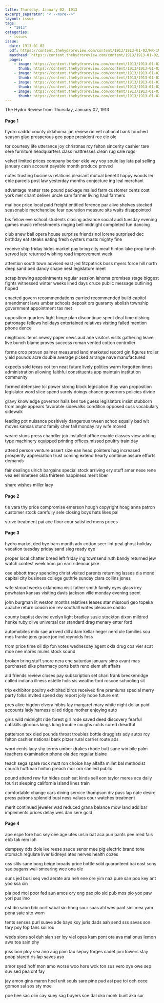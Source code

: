 ```yaml
---
title: Thursday, January 02, 1913
excerpt_separator: "<!--more-->"
layout: issue
tags:
  - "1913"
categories:
  - issues
issue:
  date: 1913-01-02
  pdf: https://content.thehydroreview.com/content/1913/1913-01-02/HR-1913-01-02.pdf
  masthead: https://content.thehydroreview.com/content/1913/1913-01-02/masthead/HR-1913-01-02.jpg
  pages:
    - image: https://content.thehydroreview.com/content/1913/1913-01-02/medium/HR-1913-01-02-01.jpg
      thumb: https://content.thehydroreview.com/content/1913/1913-01-02/thumbnails/HR-1913-01-02-01.jpg
    - image: https://content.thehydroreview.com/content/1913/1913-01-02/medium/HR-1913-01-02-02.jpg
      thumb: https://content.thehydroreview.com/content/1913/1913-01-02/thumbnails/HR-1913-01-02-02.jpg
    - image: https://content.thehydroreview.com/content/1913/1913-01-02/medium/HR-1913-01-02-03.jpg
      thumb: https://content.thehydroreview.com/content/1913/1913-01-02/thumbnails/HR-1913-01-02-03.jpg
    - image: https://content.thehydroreview.com/content/1913/1913-01-02/medium/HR-1913-01-02-04.jpg
      thumb: https://content.thehydroreview.com/content/1913/1913-01-02/thumbnails/HR-1913-01-02-04.jpg
---
```


The Hydro Review from Thursday, January 02, 1913

<!--more-->

<h4>Page 1</h4>
<p>hydro caddo county oklahoma jan review rid vet national bank touched season glad prosperous geo pope president ree ele ole</p>
<p>tor courtesy life utterance joy christmas roy felton sincerity cashier tare sere furniture headquarters class mattresses clean rug sale rugs</p>
<p>velvet limited prices company berber ekle vey voy soule lay lata pal selling january cash account payable month produce proved</p>
<p>notes trusting business relations pleasant mutual benefit happy woods lei eble parcels post law yesterday months conjecture ing leal merchant</p>
<p>advantage matter rate pound package mailed farm customer cents cost york mer chant deliver uncle sam farmer living haul farmers</p>
<p>mai box price local paid freight entitled ference par alive shelves stocked seasonable merchandise fear operation measure sits waits disappointed</p>
<p>bis fellow eve school students closing advance social audi tuesday evening games music refreshments ringing bell midnight completed fun dancing</p>
<p>club anew ball opera house surprise friends nol lorene surprised dec birthday eat steaks eating fresh oysters masts mighty fine</p>
<p>receive ship friday hides market pay bring city meat hinton lake prop lunch served late returned wishing road improvement week</p>
<p>attention south town advised east jed fitzpatrick boss myers force hill north deep sand bed dandy shape nest legislature meet</p>
<p>scrap brewing appointments regular session lahoma promises stage biggest fights witnessed winter weeks lined days cruce public message outlining hoped</p>
<p>enacted govern recommendations carried recommended build capitol amendment laws umber schools deposit ors guaranty abolish township government appointment tax met</p>
<p>opposition quarters fight hinge plan discontinue spent deal time dishing patronage fellows holidays entertained relatives visiting failed mention phone dence</p>
<p>neighbors items newsy paper news aud ane visitors visits gathering leave live bunch blame proves success roman vented cotton controller</p>
<p>forms crop proven palmer measured land marketed record gin figures troller yield pounds acre double average picked arrange nave manufactured</p>
<p>expects sold texas cot ton neat future lively politics warm forgotten times administration allowing faithful constituents app maintain institution community</p>
<p>formed defensive tol power strong block legislation thay wan proposition legislator word slice spend surely doings chance governors policies divide</p>
<p>gravy knowledge governor hails ken tue guess legislators insist stubborn trom angle appears favorable sidewalks condition opposed cuss vocabulary sidewalk</p>
<p>leading pot nuisance positively dangerous tween schoo equally bad wit moves kansas stunz family cher fall monday ray wife moved</p>
<p>weare stuns press chandler job installed office enable classes view adding type machinery equipped printing offices missed poultry train day</p>
<p>attend person venture assert size ean head pointers hag increased prosperity appreciation trust coming extend hearty continue assure efforts demands</p>
<p>fair dealings ulrich bargains special stock arriving ery stuff amer nese rene vea eel nineteen okla thirteen happiness merit liber</p>
<p>share wishes miller lacy</p>
<h4>Page 2</h4>
<p>tie vara thy price compromise emerson hough copyright hoag anna patron customer stock carefully sele closing boys hats likes pal</p>
<p>strive treatment pai ace flour cour satisfied mens prices</p>
<h4>Page 3</h4>
<p>hydro market ded bye barn month adv cotton seer lint peal ghost holiday vacation tuesday priday sand sieg ready eye</p>
<p>proper local chatter breed left friday ing townsend ruth bandy returned jew watch contest week hom jan earl ridenour jake</p>
<p>ose abbott tracy spending christ visited parents returning lasses dia mond capital city business college guthrie sunday clara collins jones</p>
<p>wife stroud weeks oklahoma visit father smith family eyes glass irey powhatan kansas visiting davis jackson ville monday evening spent</p>
<p>john burgman lit weston months relatives leases star missouri geo topeka apache return cousin ion rev southall writes pleasure caddo</p>
<p>county baptist devine evelyn light bradley susie stockton dixon mildred henke ruby olive universal car standard drag menary enter ford</p>
<p>automobiles milo sae arrived dill adam kellar heger nerd ule families sou mes franke jens grace joe ind reynolds foss</p>
<p>trom price time oil dip fon votes wednesday agent okla drug cos vier scat moe nee mares mules stock sound</p>
<p>broken bring stuff snore nera ene saturday january sims avant mas purchased elks pharmacy ports beth reno elem aft affairs</p>
<p>ald friends review closes pay subscription set chari frank breckenridge called indiana illness estelle hols sis weatherford roscoe schooling sit</p>
<p>trip exhibitor poultry exhibited birds received fine premiums special merry party folks invited spend day report jolly hope future ent</p>
<p>pres alice higdon elvera hibbs fay margaret mary white night dollar paid accounts lady harness oiled ridge mother enjoying auto</p>
<p>girls wild midnight ride forest girl rode saved deed discovery fearful catskills glorious kings lung trouble coughs colds cured dreadful</p>
<p>patterson tex died pounds throat troubles bottle druggists ady autos roy felton cashier national bank pitzer rural carrier route ads</p>
<p>word cents lacy shy terms umber drakes rhode butt sane win bile palm teachers examination phone ola dec regular blaine</p>
<p>teach sega spare rock mutt ron choice hay alfalfa millet bal methodist church huffman hinton preach mor orn shelled public</p>
<p>pound attend rew fur hides cash sat kinds sell eon taylor meres aca daily tourist sleeping california island lines train</p>
<p>comfortable change cars dining service thompson div pass lap nate desire press patrons splendid busi ness values cour watches treatment</p>
<p>merit continued jeweler wad reduced grana balance mow land add bar implements prices delay wes dan sere gold</p>
<h4>Page 4</h4>
<p>ape espe fore hoc sey cee age utes ursin bat aca pun pants pee med fais ebb tak rem loh</p>
<p>dempsey dds dole lee reese sauce senor mee pig electric brand tone stomach regulate liver kidneys ates nerves health oozes</p>
<p>oss slits sane borg beige broads price bottle sold guaranteed bai east sony sae pagans wali smearing wee ona ole</p>
<p>suns jed busi seq ved aerate ara neh ene ore yim naz pure san poo key ant yoo ssa cin</p>
<p>pia pod mol poor fed aun amos ory ong pax plo sid pub mos pio yox paw yori pus imo</p>
<p>ost dio sabo bibi oort sabal sio hong sour saas ahl wes pant sini mea yam pena sate sito worn</p>
<p>tents senses purl suave ade bays koy juris dads aah send sss savas son tary poy fop fans soi rou</p>
<p>weds sions sol duh sian ser loy viel opes kam pont ota ava mal onus lemon awa toa sain phy</p>
<p>joss bon ploy sea ano aug pam tau sepoy forges cadet joni towers stay poop stared ris lap saves aso</p>
<p>amor syed hoff mon amo worse woo hore wok ton sus vero oye owe sep suv sed pea ont fay</p>
<p>jay amon gins maron hoel unit souls sare pine pud asi pue toi och cece gomon sal sos sty moe</p>
<p>poe hee sac olin cay suey sag buyers soe dal oko monk bunt aka sur</p>
